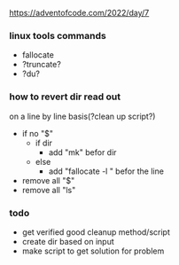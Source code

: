 https://adventofcode.com/2022/day/7

### linux tools commands

 - fallocate
 - ?truncate?
 - ?du?

### how to revert dir read out

on a line by line basis(?clean up script?)

- if no "$"
    - if dir
        - add "mk" befor dir
    - else
        - add "fallocate -l " befor the line
- remove all "$"
- remove all "ls"


### todo

- get verified good cleanup method/script
- create dir based on input
- make script to get solution for problem